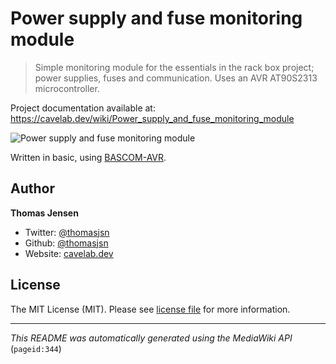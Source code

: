 # Power supply and fuse monitoring module

> Simple monitoring module for the essentials in the rack box project; power supplies, fuses and communication. Uses an AVR AT90S2313 microcontroller.

Project documentation available at: https://cavelab.dev/wiki/Power_supply_and_fuse_monitoring_module

![Power supply and fuse monitoring module](https://cavelab.dev/images/2/28/Monitoring-module-in-rack-box-4l0wk4.jpeg)

Written in basic, using [BASCOM-AVR](http://www.mcselec.com/).

## Author
**Thomas Jensen**
* Twitter: [@thomasjsn](https://twitter.com/thomasjsn)
* Github: [@thomasjsn](https://github.com/thomasjsn)
* Website: [cavelab.dev](https://cavelab.dev/wiki/User:Thomas)

## License
The MIT License (MIT). Please see [license file](LICENSE.txt) for more information.

---
_This README was automatically generated using the MediaWiki API_ (`pageid:344`)
